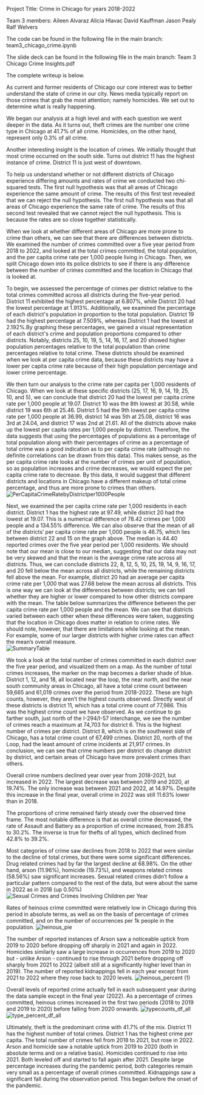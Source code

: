 Project Title:
Crime in Chicago for years 2018-2022

Team 3 members:
Aileen Alvaraz
Alicia Hlavac
David Kauffman
Jason Pealy
Ralf Welvers

The code can be found in the following file in the main branch:
team3_chicago_crime.ipynb

The slide deck can be found in the following file in the main branch:
Team 3 Chicago Crime Insights.pdf

The complete writeup is below.

As current and former residents of Chicago our core interest was to better understand the state of crime in our city. News media typically report on those crimes that grab the most attention; namely homicides. We set out to determine what is really happening.

We began our analysis at a high level and with each question we went deeper in the data. As it turns out, theft crimes are the number one crime type in Chicago at 41.7% of all crime. Homicides, on the other hand, represent only 0.3% of all crime.

Another interesting insight is the location of crimes. We initially thought that most crime occurred on the south side. Turns out district 11 has the highest instance of crime. District 11 is just west of downtown.

To help us understand whether or not different districts of Chicago experience differing amounts and rates of crime we conducted two chi-squared tests. The first null hypothesis was that all areas of Chicago experience the same amount of crime. The results of this first test revealed that we can reject the null hypothesis. The first null hypothesis was that all areas of Chicago experience the same rate of crime. The results of this second test revealed that we cannot reject the null hypothesis. This is because the rates are so close together statistically.

When we look at whether different areas of Chicago are more prone to crime than others, we can see that there are differences between districts.  We examined the number of crimes committed over a five year period from 2018 to 2022, and looked at the total crimes committed, the total population, and the per capita crime rate per 1,000 people living in Chicago. Then, we split Chicago down into its police districts to see if there is any difference between the number of crimes committed and the location in Chicago that is looked at.
	
To begin, we assessed the percentage of crimes per district relative to the total crimes committed across all districts during the five-year period. District 11 exhibited the highest percentage at 6.807%, while District 20 had the lowest percentage at 1.913%. Additionally, we examined the percentage of each district's population in proportion to the total population. District 19 had the highest percentage at 7.509%, whereas District 1 had the lowest at 2.192%.By graphing these percentages, we gained a visual representation of each district's crime and population proportions compared to other districts. Notably, districts 25, 10, 19, 5, 14, 16, 17, and 20 showed higher population percentages relative to the total population than crime percentages relative to total crime. These districts should be examined when we look at per capita crime data, because these districts may have a lower per capita crime rate because of their high population percentage and lower crime percentage. 

We then turn our analysis to the crime rate per capita per 1,000 residents of Chicago.  When we look at these specific districts (25, 17, 16, 9, 14, 19, 25, 10, and 5), we can conclude that district 20 had the lowest per capita crime rate per 1,000 people at 19.07.  District 10 was the 8th lowest at 30.58, while district 19 was 6th at 25.46.  District 5 had the 9th lowest per capita crime rate per 1,000 people at 36.99, district 14 was 5th at 25.08, district 16 was 3rd at 24.04, and district 17 was 2nd at 21.61.  All of the districts above make up the lowest per capita rates per 1,000 people by district. Therefore, the data suggests that using the percentages of populations as a percentage of total population along with their percentages of crime as a percentage of total crime was a good indication as to per capita crime rate (although no definite correlations can be drawn from this data).  This makes sense, as the per capita crime rate looks at the number of crimes per unit of population, so as population increases and crime decreases, we would expect the per capita crime rate to decrease.  By this data, it would suggest that different districts and locations in Chicago have a different makeup of total crime percentage, and thus are more prone to crimes than others.
![PerCapitaCrimeRatebyDistrictper1000People](https://github.com/ralfwelvers/project1_chicago_crime/assets/127240852/09ebe7c3-c65c-480b-a65b-98cd0a686c3a)

Next, we examined the per capita crime rate per 1,000 residents in each district. District 1 has the highest rate at 97.49, while district 20 had the lowest at 19.07.  This is a numerical difference of 78.42 crimes per 1,000 people and a 134.55% difference.  We can also observe that the mean of all of the districts’ per capita crime rate per 1,000 people is 46.75, which lies between district 22 and 15 on the graph above.  The median is 44.40 reported crimes over the five year period per 1,000 residents.  We should note that our mean is close to our median, suggesting that our data may not be very skewed and that the mean is the average crime rate across all districts.  Thus, we can conclude districts 22, 8, 12, 5, 10, 25, 19, 14, 9, 16, 17, and 20 fell below the mean across all districts, while the remaining districts fell above the mean.  For example, district 20 had an average per capita crime rate per 1,000 that was 27.68 below the mean across all districts.  This is one way we can look at the differences between districts; we can  tell whether they are higher or lower compared to how other districts compare with the mean.  The table below summarizes the difference between the per capita crime rate per 1,000 people and the mean.  We can see that districts varied between each other when these differences were taken, suggesting that the location in Chicago does matter in relation to crime rates. We should note, however, that there are limitations while looking at the mean.  For example, some of our larger districts with higher crime rates can affect the mean’s overall measure.  
![SummaryTable](https://github.com/ralfwelvers/project1_chicago_crime/assets/127240852/11be4f62-667a-42fb-a22c-d1c14f1127e7)

We took a look at the total number of crimes committed in each district over the five year period, and visualized them on a map.  As the number of total crimes increases, the marker on the map becomes a darker shade of blue.  District 1, 12, and 18, all located near the loop, the near north, and the near south community areas in Chicago, all have a total crime count between 59,665 and 61,019 crimes over the period from 2018-2022. These are high counts, however, they aren’t the highest counts observed.  Directly west of these districts is district 11, which has a total crime count of 77,986.  This was the highest crime count we have observed.  As we continue to go farther south, just north of the I-294/I-57 interchange, we see the number of crimes reach a maximum at 74,703 for district 6. This is the highest number of crimes per district.  District 8, which is on the southwest side of Chicago, has a total crime count of 67,499 crimes. District 20, north of the Loop, had the least amount of crime incidents at 21,917 crimes.  In conclusion, we can see that crime numbers per district do change district by district, and certain areas of Chicago have more prevalent crimes than others.  

Overall crime numbers declined year over year from 2018-2021, but increased in 2022. The largest decrease was between 2019 and 2020, at 19.74%. The only increase was between 2021 and 2022, at 14.97%. Despite this increase in the final year, overall crime in 2022 was still 11.63% lower than in 2018.

The proportions of crime remained fairly steady over the observed time frame. The most notable difference is that as overall crime decreased, the rate of Assault and Battery as a proportion of crime increased, from 26.8% to 30.2%. The inverse is true for thefts of all types, which declined from 42.8% to 39.2%.

Most categories of crime saw declines from 2018 to 2022 that were similar to the decline of total crimes, but there were some significant differences. Drug related crimes had by far the largest decline at 68.98%. On the other hand, arson (11.96%), homicide (19.73%), and weapons related crimes (58.56%) saw significant increases. Sexual related crimes didn’t follow a particular pattern compared to the rest of the data, but were about the same in 2022 as in 2018 (up 0.50%)
![Sexual Crimes and Crimes Involving Children per Year](https://github.com/ralfwelvers/project1_chicago_crime/assets/127240852/3e6ad888-ae24-4fbf-9045-b1c919069254)

Rates of heinous crime committed were relatively low in Chicago during this period in absolute terms, as well as on the basis of percentage of crimes committed, and on the number of occurrences per 1k people in the population.
![heinous_pie](https://github.com/ralfwelvers/project1_chicago_crime/assets/127240852/c31a2848-60a4-4671-9642-ef19716bb618)

The number of reported instances of Arson saw a noticeable uptick from 2019 to 2020 before dropping off sharply in 2021 and again in 2022.  Homicides similarly saw a large increase in occurrences from 2019 to 2020 but - unlike Arson - continued to rise through 2021 before dropping off sharply from 2021 to 2022 (albeit still at a significantly higher level than in 2019).  The number of reported kidnappings fell in each year except from 2021 to 2022 where they rose back to 2020 levels.
![heinous_percent (1)](https://github.com/ralfwelvers/project1_chicago_crime/assets/127240852/11779dbc-ab58-4d10-a289-a0de13b83e77)

Overall levels of reported crime actually fell in each subsequent year during the data sample except in the final year (2022).  As a percentage of crimes committed, heinous crimes increased in the first two periods (2018 to 2019 and 2019 to 2020) before falling from 2020 onwards.
![typecounts_df_all](https://github.com/ralfwelvers/project1_chicago_crime/assets/127240852/7081987e-e14d-4041-93bf-76f11166d7a5)
![type_percent_df_all](https://github.com/ralfwelvers/project1_chicago_crime/assets/127240852/6baff183-5ed7-409a-8145-20b087a6f1b0)

Ultimately, theft is the predominant crime with 41.7% of the mix. District 11 has the highest number of total crimes. District 1 has the highest crime per capita. The total number of crimes fell from 2018 to 2021, but rose in 2022. Arson and homicide saw a notable uptick from 2019 to 2020 (both in absolute terms and on a relative basis).  Homicides continued to rise into 2021.  Both leveled off and started to fall again after 2021.  Despite large percentage increases during the pandemic period, both categories remain very small as a percentage of overall crimes committed. Kidnappings saw a significant fall during the observation period.  This began before the onset of the pandemic.





